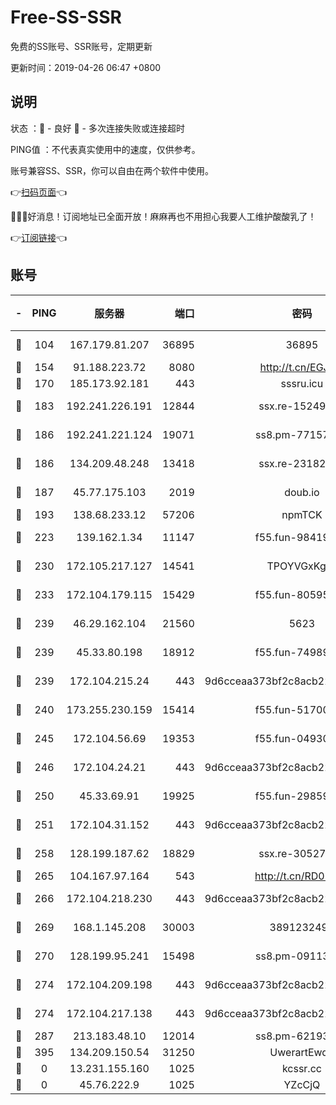 # Free-SS-SSR

免费的SS账号、SSR账号，定期更新

更新时间：2019-04-26 06:47 +0800

## 说明

状态     ：🙂 - 良好 🙁 - 多次连接失败或连接超时

PING值   ：不代表真实使用中的速度，仅供参考。

账号兼容SS、SSR，你可以自由在两个软件中使用。

👉[扫码页面](https://liesauer.github.io/Free-SS-SSR/)👈

🎉🎉🎉好消息！订阅地址已全面开放！麻麻再也不用担心我要人工维护酸酸乳了！

👉[订阅链接](https://www.liesauer.net/yogurt/subscribe?ACCESS_TOKEN=DAYxR3mMaZAsaqUb)👈

## 账号

|-|PING|服务器|端口|密码|加密方式|区域|
|:----:|:----:|:-----:|-----:|:----:|:----:|:----:|
|🙂|104|167.179.81.207|36895|36895|aes-256-cfb|JP|
|🙂|154|91.188.223.72|8080|http://t.cn/EGJIyrl|rc4-md5|RU|
|🙂|170|185.173.92.181|443|sssru.icu|rc4-md5|RU|
|🙂|183|192.241.226.191|12844|ssx.re-15249592|aes-256-cfb|US|
|🙂|186|192.241.221.124|19071|ss8.pm-77157998|aes-256-cfb|US|
|🙂|186|134.209.48.248|13418|ssx.re-23182499|aes-256-cfb|US|
|🙂|187|45.77.175.103|2019|doub.io|aes-128-ctr|SG|
|🙂|193|138.68.233.12|57206|npmTCK|rc4-md5|US|
|🙂|223|139.162.1.34|11147|f55.fun-98419202|aes-256-cfb|SG|
|🙂|230|172.105.217.127|14541|TPOYVGxKglpi|aes-256-cfb|JP|
|🙂|233|172.104.179.115|15429|f55.fun-80595697|aes-256-cfb|SG|
|🙂|239|46.29.162.104|21560|5623|aes-128-ctr|RU|
|🙂|239|45.33.80.198|18912|f55.fun-74989270|aes-256-cfb|US|
|🙂|239|172.104.215.24|443|9d6cceaa373bf2c8acb22e60b6a58be6|aes-256-cfb|US|
|🙂|240|173.255.230.159|15414|f55.fun-51700385|aes-256-cfb|US|
|🙂|245|172.104.56.69|19353|f55.fun-04930969|aes-256-cfb|SG|
|🙂|246|172.104.24.21|443|9d6cceaa373bf2c8acb22e60b6a58be6|aes-256-cfb|US|
|🙂|250|45.33.69.91|19925|f55.fun-29859918|aes-256-cfb|US|
|🙂|251|172.104.31.152|443|9d6cceaa373bf2c8acb22e60b6a58be6|aes-256-cfb|US|
|🙂|258|128.199.187.62|18829|ssx.re-30527984|aes-256-cfb|SG|
|🙂|265|104.167.97.164|543|http://t.cn/RD0D7sx|rc4-md5|CA|
|🙂|266|172.104.218.230|443|9d6cceaa373bf2c8acb22e60b6a58be6|aes-256-cfb|US|
|🙂|269|168.1.145.208|30003|3891232494|aes-256-cfb|AU|
|🙂|270|128.199.95.241|15498|ss8.pm-09113399|aes-256-cfb|SG|
|🙂|274|172.104.209.198|443|9d6cceaa373bf2c8acb22e60b6a58be6|aes-256-cfb|US|
|🙂|274|172.104.217.138|443|9d6cceaa373bf2c8acb22e60b6a58be6|aes-256-cfb|US|
|🙂|287|213.183.48.10|12014|ss8.pm-62193302|rc4-md5|RU|
|🙂|395|134.209.150.54|31250|UwerartEwqe|chacha20|IN|
|🙁|0|13.231.155.160|1025|kcssr.cc|rc4-md5|JP|
|🙁|0|45.76.222.9|1025|YZcCjQ|rc4-md5|JP|
